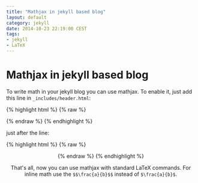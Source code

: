 ```yaml
---
title: "Mathjax in jekyll based blog"
layout: default
category: jekyll
date: 2014-10-23 22:19:00 CEST
tags:
- jekyll
- LaTeX
---
```


# Mathjax in jekyll based blog

To write math in your jekyll blog you can use mathjax. To enable it, just add this line in `_includes/header.html`:

{% highlight html %}
{% raw %}
<script type="text/javascript" src="http://cdn.mathjax.org/mathjax/latest/MathJax.js?config=TeX-AMS-MML_HTMLorMML"></script>
{% endraw %}
{% endhighlight %}

just after the line:

{% highlight html %}
{% raw %}
<header class="site-header">
{% endraw %}
{% endhighlight %}

That's all, now you can use mathjax with standard LaTeX commands. For inline math use the `$$\frac{a}{b}$$` instead of `$\frac{a}{b}$`.
